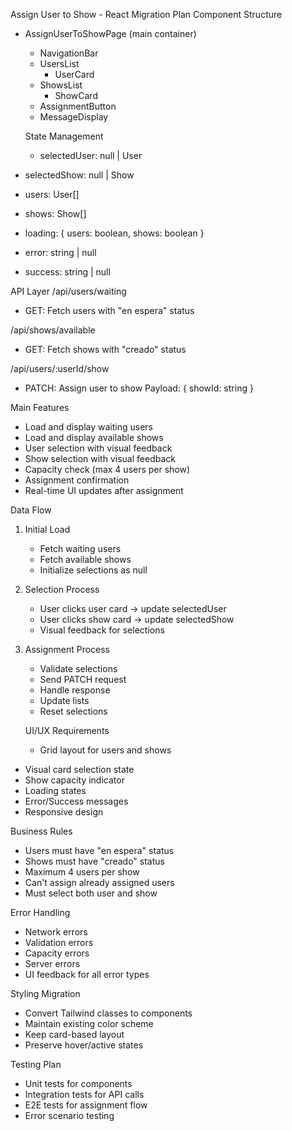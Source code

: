 Assign User to Show - React Migration Plan
Component Structure

- AssignUserToShowPage (main container)

  - NavigationBar
  - UsersList
    - UserCard
  - ShowsList
    - ShowCard
  - AssignmentButton
  - MessageDisplay

  State Management

  - selectedUser: null | User

- selectedShow: null | Show
- users: User[]
- shows: Show[]
- loading: { users: boolean, shows: boolean }
- error: string | null
- success: string | null

API Layer
/api/users/waiting

- GET: Fetch users with "en espera" status

/api/shows/available

- GET: Fetch shows with "creado" status

/api/users/:userId/show

- PATCH: Assign user to show
  Payload: { showId: string }

Main Features

- Load and display waiting users
- Load and display available shows
- User selection with visual feedback
- Show selection with visual feedback
- Capacity check (max 4 users per show)
- Assignment confirmation
- Real-time UI updates after assignment

Data Flow

1. Initial Load

   - Fetch waiting users
   - Fetch available shows
   - Initialize selections as null

2. Selection Process

   - User clicks user card → update selectedUser
   - User clicks show card → update selectedShow
   - Visual feedback for selections

3. Assignment Process

   - Validate selections
   - Send PATCH request
   - Handle response
   - Update lists
   - Reset selections

   UI/UX Requirements

   - Grid layout for users and shows

- Visual card selection state
- Show capacity indicator
- Loading states
- Error/Success messages
- Responsive design

Business Rules

- Users must have "en espera" status
- Shows must have "creado" status
- Maximum 4 users per show
- Can't assign already assigned users
- Must select both user and show

Error Handling

- Network errors
- Validation errors
- Capacity errors
- Server errors
- UI feedback for all error types

Styling Migration

- Convert Tailwind classes to components
- Maintain existing color scheme
- Keep card-based layout
- Preserve hover/active states

Testing Plan

- Unit tests for components
- Integration tests for API calls
- E2E tests for assignment flow
- Error scenario testing
